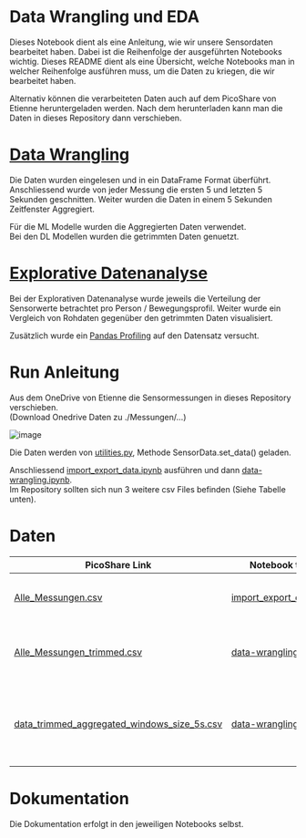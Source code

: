# Data Wrangling und EDA
Dieses Notebook dient als eine Anleitung, wie wir unsere Sensordaten bearbeitet haben. Dabei ist die Reihenfolge der ausgeführten Notebooks wichtig. Dieses README dient als eine Übersicht, welche Notebooks man in welcher Reihenfolge ausführen muss, um die Daten zu kriegen, die wir bearbeitet haben.   

Alternativ können die verarbeiteten Daten auch auf dem PicoShare von Etienne heruntergeladen werden. Nach dem herunterladen kann man die Daten in dieses Repository dann verschieben. 

# [Data Wrangling](https://github.com/CDL1-Sensor/Sensor_Data-Wrangling-und-EDA/blob/master/data-wrangling.ipynb)

Die Daten wurden eingelesen und in ein DataFrame Format überführt. Anschliessend wurde von jeder Messung die ersten 5 und letzten 5 Sekunden geschnitten. Weiter wurden die Daten in einem 5 Sekunden Zeitfenster Aggregiert. 

Für die ML Modelle wurden die Aggregierten Daten verwendet.    
Bei den DL Modellen wurden die getrimmten Daten genuetzt. 

# [Explorative Datenanalyse](https://github.com/CDL1-Sensor/Sensor_Data-Wrangling-und-EDA/blob/master/eda.ipynb)

Bei der Explorativen Datenanalyse wurde jeweils die Verteilung der Sensorwerte betrachtet pro Person / Bewegungsprofil. 
Weiter wurde ein Vergleich von Rohdaten gegenüber den getrimmten Daten visualisiert. 

Zusätzlich wurde ein [Pandas Profiling](https://github.com/CDL1-Sensor/Sensor_Data-Wrangling-und-EDA/blob/master/eda-pandasprofiling-inspiration.ipynb) auf den Datensatz versucht. 


# Run Anleitung
Aus dem OneDrive von Etienne die Sensormessungen in dieses Repository verschieben.   
(Download Onedrive Daten zu ./Messungen/...)   

![image](https://user-images.githubusercontent.com/32195170/223469168-89ab3784-cf63-4f52-9e77-159ba23b100d.png)   

Die Daten werden von [utilities.py](./data_ingestion/utilities.py), Methode SensorData.set_data() geladen.   

Anschliessend [import_export_data.ipynb](https://github.com/CDL1-Sensor/Sensor_Data-Wrangling-und-EDA/blob/master/import_export_data.ipynb) ausführen und dann [data-wrangling.ipynb](https://github.com/CDL1-Sensor/Sensor_Data-Wrangling-und-EDA/blob/master/data-wrangling.ipynb).   
Im Repository sollten sich nun 3 weitere csv Files befinden (Siehe Tabelle unten). 

# Daten 
| PicoShare Link | Notebook to run | creates file | Beschreibung | 
|----------------|-----------------|--------------| ---------------------------|
| [Alle_Messungen.csv]() | [import_export_data.ipynb](https://github.com/CDL1-Sensor/Sensor_Data-Wrangling-und-EDA/blob/master/import_export_data.ipynb) | Alle_Messungen.csv | Dieses Notebook liest alle Sensordaten aus dem "Messungen" Ordner vom OneDrive und fügt diese zu einem grossen File zusammen, welches als csv. exportiert wird. |
| [Alle_Messungen_trimmed.csv](https://pico.roulet.dev/-Lxh2bGZHWm/Alle_Messungen_trimmed.csv) | [data-wrangling.ipynb](https://github.com/CDL1-Sensor/Sensor_Data-Wrangling-und-EDA/blob/master/data-wrangling.ipynb) | Alle_Messungen_trimmed.csv | Dieses Notebook liest das File "Alle_Messungen.csv" und schneidet die ersten und letzten 5 Sekunden jeder Messung ab und exportiert diese als Alle_Messungen_trimmed.csv | 
| [data_trimmed_aggregated_windows_size_5s.csv](https://pico.roulet.dev/-AE89rfHJYt/data_trimmed_aggregated_windows_size_5s.csv) | [data-wrangling.ipynb](https://github.com/CDL1-Sensor/Sensor_Data-Wrangling-und-EDA/blob/master/data-wrangling.ipynb) | data_trimmed_aggregated_windows_size_5s.csv | Dieses Notebook liest das File "Alle_Messungen_trimmed.csv" und aggregiert die Daten in 5 Sekunden Windows unabhängig von welcher Frequenz die Daten aufgenommen wurden. Die aggregierten Daten werden als data_trimmed_aggregated_windows_size_5s.csv exportiert. |


# Dokumentation
Die Dokumentation erfolgt in den jeweiligen Notebooks selbst.
